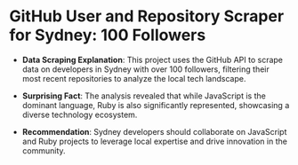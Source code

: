 # GitHub User and Repository Scraper for Sydney: 100 Followers

- **Data Scraping Explanation**: This project uses the GitHub API to scrape data on developers in Sydney with over 100 followers, filtering their most recent repositories to analyze the local tech landscape.

- **Surprising Fact**: The analysis revealed that while JavaScript is the dominant language, Ruby is also significantly represented, showcasing a diverse technology ecosystem.

- **Recommendation**: Sydney developers should collaborate on JavaScript and Ruby projects to leverage local expertise and drive innovation in the community.